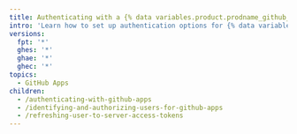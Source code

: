 ```yaml
---
title: Authenticating with a {% data variables.product.prodname_github_app %}
intro: 'Learn how to set up authentication options for {% data variables.product.prodname_github_apps %}.'
versions:
  fpt: '*'
  ghes: '*'
  ghae: '*'
  ghec: '*'
topics:
  - GitHub Apps
children:
  - /authenticating-with-github-apps
  - /identifying-and-authorizing-users-for-github-apps
  - /refreshing-user-to-server-access-tokens
---
```

